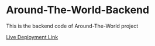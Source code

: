 # Around-The-World-Backend

This is the backend code of Around-The-World project

[Live Deployment Link](https://Around-The-World-Frontend.joezwa44.repl.co)

